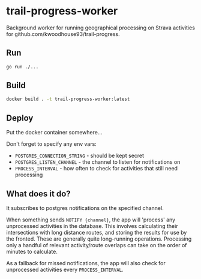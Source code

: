 # trail-progress-worker
Background worker for running geographical processing on Strava activities for github.com/kwoodhouse93/trail-progress.

## Run

```sh
go run ./...
```

## Build

```sh
docker build . -t trail-progress-worker:latest
```

## Deploy

Put the docker container somewhere...

Don't forget to specify any env vars:

- `POSTGRES_CONNECTION_STRING` - should be kept secret
- `POSTGRES_LISTEN_CHANNEL` - the channel to listen for notifications on
- `PROCESS_INTERVAL` - how often to check for activities that still need processing

## What does it do?

It subscribes to postgres notifications on the specified channel.

When something sends `NOTIFY {channel}`, the app will 'process' any unprocessed activities in the database. This involves calculating their intersections with long distance routes, and storing the results for use by the fronted. These are generally quite long-running operations. Processing only a handful of relevant activity/route overlaps can take on the order of minutes to calculate.

As a fallback for missed notifications, the app will also check for unprocessed activities every `PROCESS_INTERVAL`.
